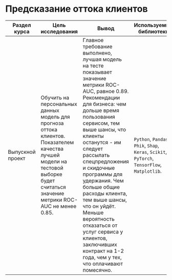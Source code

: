 # Предсказание оттока клиентов

Раздел курса| Цель исследования | Вывод | Используемые библиотеки
------------- |------------------|---------------- | -----------------------
Выпускной проект |Обучить на персональных данных модель для прогноза оттока клиентов. Показателем качества лучшей модели на тестовой выборке будет считаться значение метрики ROC-AUC не менее 0.85. | Главное требование выполнено, лучшая модель на тесте показывает значение метрики ROC-AUC, равное 0.89. Рекомендации для бизнеса: чем дольше время пользования сервисом, тем выше шансы, что клиенты останутся - им следует рассылать спецпредложения и скидочные программы для удержания. Чем больше общие расходы клиента, тем выше шансы, что он уйдёт. Меньше вероятность отказаться от услуг сервиса у клиентов, заключивших контракт на 1-2 года, чем у тех, что оплачивают помесячно. | `Python`, `Pandas`, `Phik`, `Shap`, `Keras`, `Scikit`, `PyTorch`, `TensorFlow`, `Matplotlib`.
